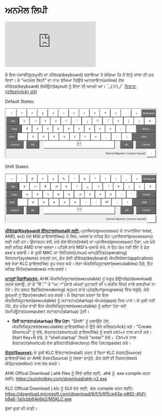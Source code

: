 # ਅਨਮੋਲ ਲਿਪੀ

![English README](https://github.com/The-Respins/Anmol-lipI/blob/main/README-EN.md)

ਮੈ ਇਸ ਪੰਜਾਬੀ(ਗੁਰਮੁਖੀ) ਦਾ ਕੀਬੋਰਡ(keyboard) ਬਣਾਇਆ ਤੇ ਸੋਚਿਆ ਕਿ ਮੈਂ ਇਨੂੰ ਸਾਂਝਾ ਈ ਕਰ ਦਿਵਾਂ। ਮੈ "ਅਨਮੋਲ ਲਿਪੀ" ਦਾ ਨਾਮ ਰੱਖਿਆ ਕਿਉਂਕੇ ਆਨਲਾਇਨ(online) ਏਸ ਕੀਬੋਰਡ(keyboard) ਲੇਐਉਟ(layout) ਨੂੰ ਇਂਦਾ ਈ ਆਖਦੇ ਆਂ। ¯\_(ツ)_/¯
 [ਵਿਚਾਰ: (ਕਲਿਕ(click) ਕਰੋ)](https://www.reddit.com/r/punjabi/comments/1hqlb9n/anmol_lippi_keyboard_for_your_convenience/)

Default States:

![layout in deafault state](https://github.com/The-Respins/Anmol-lipI/blob/main/Keyboard%20Layout%20Images/Default%20States.png)

Shift States:

![layout in shift state](https://github.com/The-Respins/Anmol-lipI/blob/main/Keyboard%20Layout%20Images/Shift%20States.png)

<ins>**[ਕੀਬੋਰਡ(Keyboard) ਇੰਸਟਾਲ(Install) ਲਈ:](https://github.com/The-Respins/Anmol-lipI/releases/tag/Keyboard-Installer)**</ins> ਪ੍ਰਾਸੈਸਰ(processor) ਦੇ ਨਾਮਾਂ(ਜਿੰਦਾ Intel, AMD, ect) ਜੇੜੇ MSI ਫ਼ਾਇਲਾਂ(files) ਤੇ ਲਿਖੇ, ਅਸਲ'ਚ ਸਰਿਫ਼ ਓਹ ਪ੍ਰਾਸੈਸਰਾਂ(processors) ਲਈ ਨਈ ਹਨ। ਉਦਾਰਹਨ ਵਜੋਂ, ਮੇਰੇ ਕੋਲ ਇੰਟਲ(Intel) ਦਾ ਪ੍ਰਾਸੈਸਰ(processor) ਹੈਗਾ, ਪਰ ਮੇਰੇ ਲਈ ਸਰਿਫ਼ AMD ਵਾਲਾ ਚਲਦਾ। ਪਹਿਲੋਂ ਸਾਰੇ MSI's ਚਲਾਕੇ ਦੇਖੋ, ਜੇ ਓਹ ਕੰਮ ਨਈ ਓਂਦੇ ਤੇ ਫ਼ੇਰ exe's ਚਲਾਓ। ਜੇ ਤੁਸੀ MAC ਯਾ ਲਿਨਿਕਸ(Linux) ਆਪ੍ਰੇਟਿੰਗ(operating) ਸਿਸਟਮਾਂ(systems) ਵਰਤਦੇ ਹਨ, ਫ਼ੇਰ ਕੋਈ ਕੀਬੋਰਡ(keyboard) ਐਪਲਿਕੇਸ਼ਨ(application) ਲਭੋ ਜੇੜਾ KLC ਫ਼ਾਇਲ(file) ਰੂਪ ਵਰਤ ਸਕੇ। ਜੇੜਾ ਐਕਸਿਕਿਯੂਟਬਲਾਂ(executables) ਹੈਗੇ, ਓਹ ਸਰਿਫ਼ ਵਿੰਦੋਜ਼(windows) ਨਾਲ ਚਲਦੇ।

<ins>**[ਮਾਤ੍ਰਾਂ ਪੈਚ(Patch):](https://github.com/The-Respins/Anmol-lipI/releases/tag/Matra-Patch)**</ins> AHK ਐਕਸਿਕਿਯੂਟਬਲ(executable) ਨੂਂ ਜ਼ਰੂਰ ਡੈਉਨਲੋਡ(download) ਕਰਕੇ ਚਲਾਉ, ਤਾਂ ਕੇ "ੳੋ" ਤੇ "ਅਾ"(ਸਾਰੇ ਅੱਖਰਾਂ ਮੁਹਾਰਨੀ ਦੀ ੧ ਲਕੀਰ ਵਿੱਚ) ਵਾਲੇ ਗਲਤੀਆਂ ਨਾ ਹੋਵੇ। ਏਹ ਗਲਤ ਰੈਂਡਰਿੰਗ(rendering) ਬਹੁਮਤ ਸਾਰੇ ਪ੍ਰੋਗ੍ਰੈਮਾਂ(programs) ਵਿੱਚ ਲਭੁਂਗੇ, ਜੇੜੇ ਗੁਰਮੁਖੀ ਨੂਂ ਰੈਂਡਰ(render) ਕਰ ਸਕਦੇ। 
ਮੈ ਸਿਫ਼ਾਰਸ ਕਰਦਾ ਕਿ ਇਸ ਐਕਸਿਕਿਯੂਟਬਲ(executable) ਨੂੰ ਸਟਾਰਟਪ(startup) ਐਪਸ(apps) ਵਿਚ ਪਾਦੋ। ਜੇ ਤੁਸੀ ਨਈ ਪੋਂਦੇ, ਫ਼ੇਰ ਹਰੇਕ ਵਾਰੀ ਇਸ ਐਕਸਿਕਿਯੂਟਬਲ(executable) ਨੂੰ ਚਲੌਣਾ ਪੈਣਾ ਜਦੋਂ ਕੰਮਪਿਊਟਰ(computer) ਸਟਾਰਟਪ(startup) ਹੁੰਦੀ।

  - **ਕਿਵੇਂ ਸਟਾਰਟਪ(startup) ਵਿੱਚ ਪੋਣਾ:** "Shift" ਨੂੰ ਦਬਾਉਂਦੇ ਹੋਏ, ਐਕਸਿਕਿਯੂਟਬਲ(executable) ਫ਼ਾਇਲ(file) ਦੇ ਉਤੇ ਸੱਜੇ ਕਲਿਕ(click) ਕਰੋ। "Create Shortcut" ਨੂੰ ਦੱਬੋ, ਸ਼ੋਰਟਕਟ(shortcut) ਫ਼ਾਇਲ(file) ਨੂੰ ਦਬਕੇ ctrl+c ਨਾਲ ਕਾਪੀ ਕਰੋ। Start Key+R ਦੱਬੋ, ਤੇ "shell:startup" ਲਿਖਕੇ "enter" ਦੱਬੋ।. Ctrl+V ਨਾਲ ਸ਼ੋਰਟਕਟ(shortcut) ਏਸ ਡਰੈਕਟਰੀ(directory) ਵਿੱਚ ਪੇਸਟ(paste) ਕਰੋ। 

<ins>**ਸੋਰਸ(Source):**</ins> ਜੇ ਤੁਸੀ KLC ਇੰਸਟਾਲ(install) ਕਰਨ ਤੋਂ ਬਿਨਾ KLC ਸੋਰਸ(Source) ਫ਼ਾਇਲ(File) ਯਾ AHK ਸੋਰਸ(Source) ਨੂੰ ਖੋਲਣਾ ਚਾਹੁੰਦੇ, ਫ਼ੇਰ ਕੋਈ ਵੀ ਟੈਕਸਟ(text) ਐਡਿਟਰ(editor) ਨਾਲ ਖੋਲ ਸਕਦੇ। 

AHK Offical Download (.ahk files ਨੂੰ ਸਿੱਦੇ ਚਲੌਣ ਲਈ; .ahk ਨੂੰ .exe compile ਕਰਨ ਲਈ): https://autohotkey.com/download/ahk-v2.exe

KLC Official Download (.klc ਨੂੰ GUI ਦੇਣ ਲਈ; .klc compile ਕਰਨ ਲਈ): https://download.microsoft.com/download/6/f/5/6f5ce43a-e892-4fd1-b9a6-1a0cbb64e6e2/MSKLC.exe 

ਭੁੱਲਾਂ ਚੁਕਾਂ ਦੀ ਮਾੱਫ਼ੀ। 